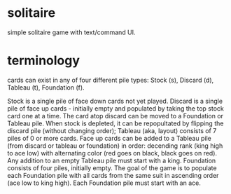 # solitaire

simple solitaire game with text/command UI. 

# terminology

cards can exist in any of four different pile types: Stock (s), Discard (d), Tableau (t), Foundation (f).

Stock is a single pile of face down cards not yet played.
Discard is a single pile of face up cards - initially empty and populated by taking the top stock card one at a time. The card atop discard can be moved to a Foundation or Tableau pile. When stock is depleted, it can be repopultated by flipping the discard pile (without changing order);
Tableau (aka, layout) consists of 7 piles of 0 or more cards. Face up cards can be added to a Tableau pile (from discard or tableau or foundation) in order: decending rank (king high to ace low) with alternating color (red goes on black, black goes on red). Any addition to an empty Tableau pile must start with a king.
Foundation consists of four piles, initially empty. The goal of the game is to populate each Foundation pile with all cards from the same suit in ascending order (ace low to king high). Each Foundation pile must start with an ace.
